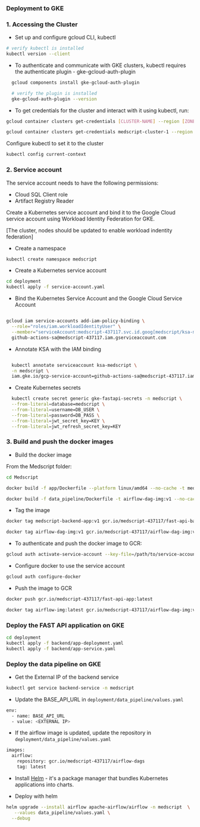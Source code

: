 ### Deployment to GKE

### 1. Accessing the Cluster

- Set up and configure gcloud CLI, kubectl
```bash
# verify kubectl is installed
kubectl version --client
```

- To authenticate and communicate with GKE clusters, kubectl requires the authenticate plugin - 
gke-gcloud-auth-plugin

```bash
  gcloud components install gke-gcloud-auth-plugin

  # verify the plugin is installed
  gke-gcloud-auth-plugin --version
```

- To get credentials for the cluster and interact with it using kubectl, run: 

```bash
gcloud container clusters get-credentials [CLUSTER-NAME] --region [ZONE]

gcloud container clusters get-credentials medscript-cluster-1 --region us-central1-c
```

Configure kubectl to set it to the cluster

```bash
kubectl config current-context
```


### 2. Service account
The service account needs to have the following permissions:
- Cloud SQL Client role
- Artifact Registry Reader 


Create a Kubernetes service account and bind it to the Google Cloud service account using Workload Identity Federation for GKE.

[The cluster, nodes should be updated to enable workload indentity federation]


- Create a namespace 
```bash
kubectl create namespace medscript
```

- Create a Kubernetes service account

```bash
cd deployment
kubectl apply -f service-account.yaml
```

- Bind the Kubernetes Service Account and the Google Cloud Service Account

```bash

gcloud iam service-accounts add-iam-policy-binding \
  --role="roles/iam.workloadIdentityUser" \
  --member="serviceAccount:medscript-437117.svc.id.goog[medscript/ksa-medscript]" \
  github-actions-sa@medscript-437117.iam.gserviceaccount.com

```

- Annotate KSA with the IAM binding

```bash

  kubectl annotate serviceaccount ksa-medscript \
  -n medscript \
  iam.gke.io/gcp-service-account=github-actions-sa@medscript-437117.iam.gserviceaccount.com

```

- Create Kubernetes secrets

```bash
  kubectl create secret generic gke-fastapi-secrets -n medscript \
  --from-literal=database=medscript \
  --from-literal=username=DB_USER \
  --from-literal=password=DB_PASS \
  --from-literal=jwt_secret_key=KEY \
  --from-literal=jwt_refresh_secret_key=KEY
```


### 3. Build and push the docker images
- Build the docker image 

From the Medscript folder:

```bash
cd Medscript

docker build -f app/Dockerfile --platform linux/amd64 --no-cache -t medscript-backend-app:v1 .

docker build -f data_pipeline/Dockerfile -t airflow-dag-img:v1 --no-cache --platform linux/amd64 .
```


- Tag the image
```bash
docker tag medscript-backend-app:v1 gcr.io/medscript-437117/fast-api-backend:latest

docker tag airflow-dag-img:v1 gcr.io/medscript-437117/airflow-dag-img:v1                       
```

 - To authenticate and push the docker image to GCR:
```bash
gcloud auth activate-service-account --key-file=/path/to/service-account-key.json
```

  - Configure docker to use the service account

```bash
gcloud auth configure-docker
```

- Push the image to GCR
```bash
docker push gcr.io/medscript-437117/fast-api-app:latest

docker tag airflow-img:latest gcr.io/medscript-437117/airflow-dag-img:v1                       
```

### Deploy the FAST API application on GKE

```bash
cd deployment
kubectl apply -f backend/app-deployment.yaml
kubectl apply -f backend/app-service.yaml
```

### Deploy the data pipeline on GKE 

- Get the External IP of the backend service

```bash
kubectl get service backend-service -n medscript
```

- Update the BASE_API_URL in `deployment/data_pipeline/values.yaml`

```bash
env: 
  - name: BASE_API_URL
  - value: <EXTERNAL IP>
```

- If the airflow image is updated, update the repository in `deployment/data_pipeline/values.yaml`

```bash
images:
  airflow:
    repository: gcr.io/medscript-437117/airflow-dags
    tag: latest
```

- Install [Helm](https://helm.sh/docs/intro/install/) - it's a package manager that bundles Kubernetes applications into charts.

- Deploy with helm

```bash
helm upgrade --install airflow apache-airflow/airflow -n medscript  \
   --values data_pipeline/values.yaml \
  --debug
```